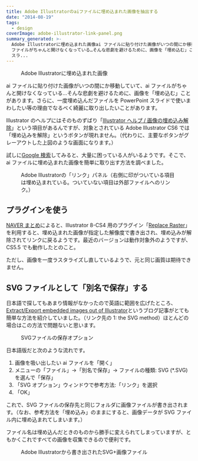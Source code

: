 ```yaml
---
title: Adobe Illustratorのaiファイルに埋め込まれた画像を抽出する
date: "2014-08-19"
tags:
  - design
coverImage: adobe-illustrator-link-panel.png
summary_generated: >-
  Adobe Illustratorに埋め込まれた画像ai ファイルに貼り付けた画像がいつの間にか移動していて、ai
  ファイルがちゃんと開けなくなっている…そんな悲劇を避けるために、画像を「埋め込む」ことがあります。さらに、一度埋め込んだファイルを PowerPoint
  スラ...
---
```


<figure className="center">
  <a href="/images/adobe-illustrator-embedded.png"><img src="/images/adobe-illustrator-embedded.png" alt="" /></a>
  <figcaption>Adobe Illustratorに埋め込まれた画像</figcaption>
</figure>

ai ファイルに貼り付けた画像がいつの間にか移動していて、ai ファイルがちゃんと開けなくなっている…そんな悲劇を避けるために、画像を「埋め込む」ことがあります。さらに、一度埋め込んだファイルを PowerPoint スライドで使いまわしたい等の理由でなるべく綺麗に取り出したいことがあります。

Illustrator のヘルプにはそのものずばり「[Illustrator ヘルプ / 画像の埋め込み解除](http://helpx.adobe.com/jp/illustrator/using/unembed-images.html)」という項目があるんですが、対象とされている Adobe Illustrator CS6 では「埋め込みを解除」というボタンが現れません。（代わりに、主要なボタンがグレーアウトした上図のような画面になります。）

試しに[Google 検索](https://www.google.co.jp/webhp#q=extract+embed+images+illustrator)してみると、大量に困っている人がいるようです。そこで、ai ファイルに埋め込まれた画像を簡単に取り出す方法を調べました。

<figure className="right">
  <a href="/images/adobe-illustrator-link-panel.png"><img src="/images/adobe-illustrator-link-panel-300x193.png" alt="" /></a>
  <figcaption>Adobe Illustratorの「リンク」パネル（右側に印がついている項目は埋め込まれている。ついていない項目は外部ファイルへのリンク。）</figcaption>
</figure>

## プラグインを使う

[NAVER まとめ](http://matome.naver.jp/odai/2134041603599834901)によると、Illustrator 8-CS4 用のプラグイン「[Replace Raster](http://www.chiri.com/freeplugin_replaceraster.htm)」を利用すると、埋め込まれた画像が指定した解像度で書き出され、埋め込みが解除されてリンクに戻るようです。最近のバージョンは動作対象外のようですが、CS5.5 でも動作したとのこと。

ただし、画像を一度ラスタライズし直しているようで、元と同じ画質は期待できません。

## SVG ファイルとして「別名で保存」する

日本語で探してもあまり情報がなかったので英語に範囲を広げたところ、[Extract/Export embedded images out of Illustrator](http://www.andrewbrettwatson.com/index.php/86-design/166-extract-export-embedded-images-out-of-illustrator)というブログ記事がとても簡単な方法を紹介していました。（リンク先の 1: the SVG method）ほとんどの場合はこの方法で問題ないと思います。

<figure className="right">
  <a href="/images/adobe-illustrator-svg-options.png"><img src="/images/adobe-illustrator-svg-options-300x242.png" alt="" /></a>
  <figcaption>SVGファイルの保存オプション</figcaption>
</figure>

日本語版だと次のような流れです。

1. 画像を吸い出したい ai ファイルを「開く」
2. メニューの「ファイル」→「別名で保存」→ ファイルの種類: SVG (\*.SVG)を選んで「保存」
3. 「SVG オプション」ウィンドウで参考方法:「リンク」を選択
4. 「OK」

これで、SVG ファイルの保存先と同じフォルダに画像ファイルが書き出されます。（なお、参考方法を「埋め込み」のままにすると、画像データが SVG ファイル内に埋め込まれてしまいます。）

ファイル名は埋め込んだときのものから勝手に変えられてしまっていますが、ともかくこれですべての画像を収集できるので便利です。

<figure className="center">
  <a href="/images/adobe-illustrator-exported-images.png"><img src="/images/adobe-illustrator-exported-images.png" alt="" /></a>
  <figcaption>Adobe Illustratorから書き出されたSVG+画像ファイル</figcaption>
</figure>
